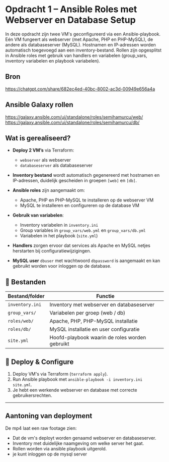 # Opdracht 1 – Ansible Roles met Webserver en Database Setup

In deze opdracht zijn twee VM's geconfigureerd via een Ansible-playbook. Eén VM fungeert als webserver (met Apache, PHP en PHP-MySQL), de andere als databaseserver (MySQL). Hostnamen en IP-adressen worden automatisch toegevoegd aan een inventory-bestand. Rollen zijn opgesplitst in Ansible roles met gebruik van handlers en variabelen (group_vars, inventory variabelen en playbook variabelen).

## Bron

https://chatgpt.com/share/682ec4ed-40bc-8002-ac3d-00949e656a4a

## Ansible Galaxy rollen

https://galaxy.ansible.com/ui/standalone/roles/semihamurcu/web/
https://galaxy.ansible.com/ui/standalone/roles/semihamurcu/db/


## Wat is gerealiseerd?

- **Deploy 2 VM’s** via Terraform:  
  - `webserver` als webserver  
  - `databaseserver` als databaseserver

- **Inventory bestand** wordt automatisch gegenereerd met hostnamen en IP-adressen, duidelijk gescheiden in groepen `[web]` en `[db]`.

- **Ansible roles** zijn aangemaakt om:  
  - Apache, PHP en PHP-MySQL te installeren op de webserver VM  
  - MySQL te installeren en configureren op de database VM

- **Gebruik van variabelen**:  
  - Inventory variabelen in `inventory.ini`  
  - Group variables in `group_vars/web.yml` en `group_vars/db.yml`  
  - Variabelen in het playbook (`site.yml`)

- **Handlers** zorgen ervoor dat services als Apache en MySQL netjes herstarten bij configuratiewijzigingen.

- **MySQL user** `dbuser` met wachtwoord `dbpassword` is aangemaakt en kan gebruikt worden voor inloggen op de database.

## 📁 Bestanden

| Bestand/folder       | Functie                                        |
|----------------------|------------------------------------------------|
| `inventory.ini`      | Inventory met webserver en databaseserver     |
| `group_vars/`        | Variabelen per groep (web / db)               |
| `roles/web/`         | Apache, PHP, PHP-MySQL installatie            |
| `roles/db/`          | MySQL installatie en user configuratie        |
| `site.yml`           | Hoofd-playbook waarin de roles worden gebruikt|

## 🚀 Deploy & Configure

1. Deploy VM's via Terraform (`terraform apply`).
2. Run Ansible playbook met `ansible-playbook -i inventory.ini site.yml`.
3. Je hebt een werkende webserver en database met correcte gebruikersrechten.

---

## Aantoning van deployment

De mp4 laat een raw footage zien:
* Dat de vm's deployt worden genaamd webserver en databaseserver.
* Inventory met duidelijke naamgeving om welke server het gaat.
* Rollen worden via ansible playbook uitgerold.
* je kunt inloggen op de mysql server 